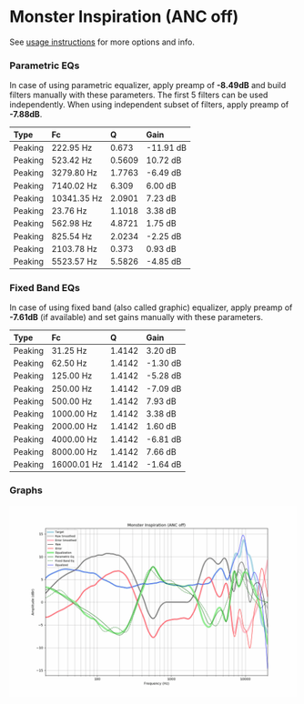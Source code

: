 # Monster Inspiration (ANC off)
See [usage instructions](https://github.com/jaakkopasanen/AutoEq#usage) for more options and info.

### Parametric EQs
In case of using parametric equalizer, apply preamp of **-8.49dB** and build filters manually
with these parameters. The first 5 filters can be used independently.
When using independent subset of filters, apply preamp of **-7.88dB**.

| Type    | Fc          |      Q | Gain      |
|:--------|:------------|:-------|:----------|
| Peaking | 222.95 Hz   | 0.673  | -11.91 dB |
| Peaking | 523.42 Hz   | 0.5609 | 10.72 dB  |
| Peaking | 3279.80 Hz  | 1.7763 | -6.49 dB  |
| Peaking | 7140.02 Hz  | 6.309  | 6.00 dB   |
| Peaking | 10341.35 Hz | 2.0901 | 7.23 dB   |
| Peaking | 23.76 Hz    | 1.1018 | 3.38 dB   |
| Peaking | 562.98 Hz   | 4.8721 | 1.75 dB   |
| Peaking | 825.54 Hz   | 2.0234 | -2.25 dB  |
| Peaking | 2103.78 Hz  | 0.373  | 0.93 dB   |
| Peaking | 5523.57 Hz  | 5.5826 | -4.85 dB  |

### Fixed Band EQs
In case of using fixed band (also called graphic) equalizer, apply preamp of **-7.61dB**
(if available) and set gains manually with these parameters.

| Type    | Fc          |      Q | Gain     |
|:--------|:------------|:-------|:---------|
| Peaking | 31.25 Hz    | 1.4142 | 3.20 dB  |
| Peaking | 62.50 Hz    | 1.4142 | -1.30 dB |
| Peaking | 125.00 Hz   | 1.4142 | -5.28 dB |
| Peaking | 250.00 Hz   | 1.4142 | -7.09 dB |
| Peaking | 500.00 Hz   | 1.4142 | 7.93 dB  |
| Peaking | 1000.00 Hz  | 1.4142 | 3.38 dB  |
| Peaking | 2000.00 Hz  | 1.4142 | 1.60 dB  |
| Peaking | 4000.00 Hz  | 1.4142 | -6.81 dB |
| Peaking | 8000.00 Hz  | 1.4142 | 7.66 dB  |
| Peaking | 16000.01 Hz | 1.4142 | -1.64 dB |

### Graphs
![](./Monster%20Inspiration%20(ANC%20off).png)